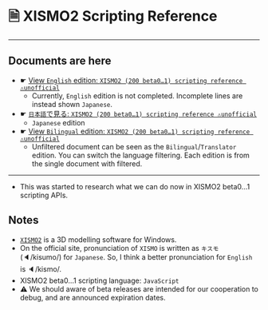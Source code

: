 # 🗎 XISMO2 Scripting Reference

---

## Documents are here

* ☛ [View `English` edition: `XISMO2 (200 beta0…1) scripting reference ⚠unofficial`](https://docs.google.com/spreadsheets/d/15iRxYjnTAIRpqjtBdDbEdUqzod1HyyzmER6Wc-kFkK8/edit#gid=0&fvid=1973063682)
  * Currently, `English` edition is not completed. Incomplete lines are instead shown `Japanese`.
* ☛ [`日本語`で見る: `XISMO2 (200 beta0…1) scripting reference ⚠unofficial`](https://docs.google.com/spreadsheets/d/15iRxYjnTAIRpqjtBdDbEdUqzod1HyyzmER6Wc-kFkK8/edit#gid=0&fvid=1464840588)
  * `Japanese` edition
* ☛ [View `Bilingual` edition: `XISMO2 (200 beta0…1) scripting reference ⚠unofficial`](https://docs.google.com/spreadsheets/d/15iRxYjnTAIRpqjtBdDbEdUqzod1HyyzmER6Wc-kFkK8/edit#gid=0)
  * Unfiltered document can be seen as the `Bilingual`/`Translator` edition. You can switch the language filtering. Each edition is from the single document with filtered.
<!--
* ☛ [View Bilingual HTML edition: XISMO2 (200 beta0…1) scripting reference ⚠unofficial](https://docs.google.com/spreadsheets/d/e/2PACX-1vS7vmFWuCe1hBmJOXQVLh3zmJnjESsNqpEkrjaJCssycu5RVZQM17eDLmssk7waIpwMflqYuR26VRCw/pubhtml)
-->

---

* This was started to research what we can do now in XISMO2 beta0…1 scripting APIs.

## Notes

* [`XISMO2`](http://mqdl.jpn.org/) is a 3D modelling software for Windows.
* On the official site, pronunciation of `XISMO` is written as `キスモ` (🔈/kisumo/) for `Japanese`. So, I think a better pronunciation for `English` is 🔈/kismo/.
* XISMO2 beta0…1 scripting language: `JavaScript`
* ⚠ We should aware of beta releases are intended for our cooperation to debug, and are announced expiration dates.
